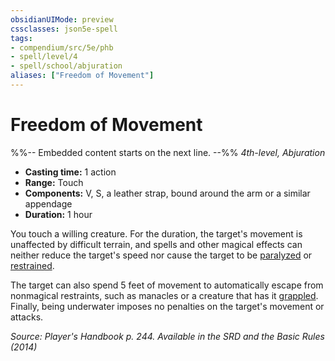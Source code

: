 ```yaml
---
obsidianUIMode: preview
cssclasses: json5e-spell
tags:
- compendium/src/5e/phb
- spell/level/4
- spell/school/abjuration
aliases: ["Freedom of Movement"]
---
```

# Freedom of Movement
%%-- Embedded content starts on the next line. --%%
*4th-level, Abjuration*  

- **Casting time:** 1 action
- **Range:** Touch
- **Components:** V, S, a leather strap, bound around the arm or a similar appendage
- **Duration:** 1 hour

You touch a willing creature. For the duration, the target's movement is unaffected by difficult terrain, and spells and other magical effects can neither reduce the target's speed nor cause the target to be [paralyzed](Mechanics/Rules/conditions.md#Paralyzed) or [restrained](Mechanics/Rules/conditions.md#Restrained).

The target can also spend 5 feet of movement to automatically escape from nonmagical restraints, such as manacles or a creature that has it [grappled](Mechanics/Rules/conditions.md#Grappled). Finally, being underwater imposes no penalties on the target's movement or attacks.

*Source: Player's Handbook p. 244. Available in the <span title='Systems Reference Document (5.1)'>SRD</span> and the Basic Rules (2014)*